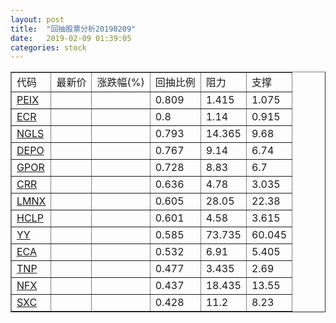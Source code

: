 ```yaml
---
layout: post
title:  "回抽股票分析20190209"
date:   2019-02-09 01:39:05
categories: stock
---
```

<script type="text/javascript">
var stockList = []
stockList.push('gb_peix');
stockList.push('gb_ecr');
stockList.push('gb_ngls');
stockList.push('gb_depo');
stockList.push('gb_gpor');
stockList.push('gb_crr');
stockList.push('gb_lmnx');
stockList.push('gb_hclp');
stockList.push('gb_yy');
stockList.push('gb_eca');
stockList.push('gb_tnp');
stockList.push('gb_nfx');
stockList.push('gb_sxc');
</script>
<table border="1">
 <tr>
 <td>代码</td>
 <td>最新价</td>
 <td>涨跌幅(%)</td>
 <td>回抽比例</td>
 <td>阻力</td>
 <td>支撑</td>
</tr>
  <tr id="peix">
  <td><a href="http://stock.finance.sina.com.cn/usstock/quotes/PEIX.html" target="_blank">PEIX</a></td><td></td><td></td><td>0.809</td><td>1.415</td><td>1.075</td></tr>
  <tr id="ecr">
  <td><a href="http://stock.finance.sina.com.cn/usstock/quotes/ECR.html" target="_blank">ECR</a></td><td></td><td></td><td>0.8</td><td>1.14</td><td>0.915</td></tr>
  <tr id="ngls">
  <td><a href="http://stock.finance.sina.com.cn/usstock/quotes/NGLS.html" target="_blank">NGLS</a></td><td></td><td></td><td>0.793</td><td>14.365</td><td>9.68</td></tr>
  <tr id="depo">
  <td><a href="http://stock.finance.sina.com.cn/usstock/quotes/DEPO.html" target="_blank">DEPO</a></td><td></td><td></td><td>0.767</td><td>9.14</td><td>6.74</td></tr>
  <tr id="gpor">
  <td><a href="http://stock.finance.sina.com.cn/usstock/quotes/GPOR.html" target="_blank">GPOR</a></td><td></td><td></td><td>0.728</td><td>8.83</td><td>6.7</td></tr>
  <tr id="crr">
  <td><a href="http://stock.finance.sina.com.cn/usstock/quotes/CRR.html" target="_blank">CRR</a></td><td></td><td></td><td>0.636</td><td>4.78</td><td>3.035</td></tr>
  <tr id="lmnx">
  <td><a href="http://stock.finance.sina.com.cn/usstock/quotes/LMNX.html" target="_blank">LMNX</a></td><td></td><td></td><td>0.605</td><td>28.05</td><td>22.38</td></tr>
  <tr id="hclp">
  <td><a href="http://stock.finance.sina.com.cn/usstock/quotes/HCLP.html" target="_blank">HCLP</a></td><td></td><td></td><td>0.601</td><td>4.58</td><td>3.615</td></tr>
  <tr id="yy">
  <td><a href="http://stock.finance.sina.com.cn/usstock/quotes/YY.html" target="_blank">YY</a></td><td></td><td></td><td>0.585</td><td>73.735</td><td>60.045</td></tr>
  <tr id="eca">
  <td><a href="http://stock.finance.sina.com.cn/usstock/quotes/ECA.html" target="_blank">ECA</a></td><td></td><td></td><td>0.532</td><td>6.91</td><td>5.405</td></tr>
  <tr id="tnp">
  <td><a href="http://stock.finance.sina.com.cn/usstock/quotes/TNP.html" target="_blank">TNP</a></td><td></td><td></td><td>0.477</td><td>3.435</td><td>2.69</td></tr>
  <tr id="nfx">
  <td><a href="http://stock.finance.sina.com.cn/usstock/quotes/NFX.html" target="_blank">NFX</a></td><td></td><td></td><td>0.437</td><td>18.435</td><td>13.55</td></tr>
  <tr id="sxc">
  <td><a href="http://stock.finance.sina.com.cn/usstock/quotes/SXC.html" target="_blank">SXC</a></td><td></td><td></td><td>0.428</td><td>11.2</td><td>8.23</td></tr>
</table>
